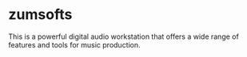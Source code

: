 # zumsofts
This is a powerful digital audio workstation that offers a wide range of features and tools for music production.
